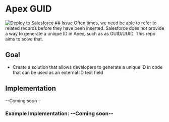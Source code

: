 # Apex GUID
<a href="https://githubsfdeploy.herokuapp.com?owner=jongpie&repo=apexguid">
  <img alt="Deploy to Salesforce"
       src="https://raw.githubusercontent.com/afawcett/githubsfdeploy/master/src/main/webapp/resources/img/deploy.png">
</a>
## Issue
Often times, we need be able to refer to related records before they have been inserted. Salesforce does not provide a way to generate a unique ID in Apex, such as as GUID/UUID. This repo aims to solve that.

## Goal
* Create a solution that allows developers to generate a unique ID in code that can be used as an external ID text field

## Implementation
--Coming soon--

### Example Implementation: --Coming soon--

